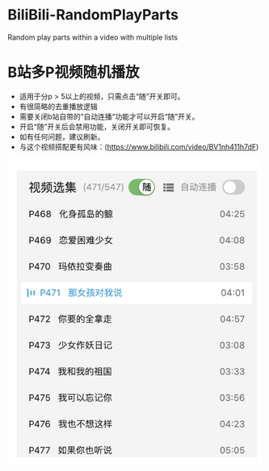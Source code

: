 # BiliBili-RandomPlayParts
Random play parts within a video with multiple lists

# B站多P视频随机播放
- 适用于分p > 5以上的视频，只需点击“随”开关即可。
- 有很简略的去重播放逻辑
- 需要关闭b站自带的”自动连播“功能才可以开启“随”开关。
- 开启“随”开关后会禁用功能，关闭开关即可恢复。
- 如有任何问题，建议刷新。
- 与这个视频搭配更有风味：(https://www.bilibili.com/video/BV1nh411h7dF)

![alt text](https://raw.githubusercontent.com/kenmingwang/BiliBili-RandomPlayParts/main/example.png)
